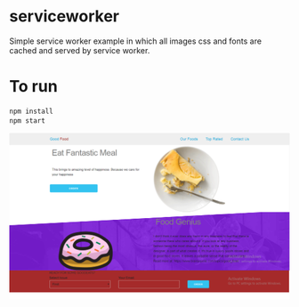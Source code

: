 # serviceworker
Simple service worker example in which all images css and fonts are cached and served by service worker.

# To run
```sh
npm install
npm start
```

![Screenshot](p1.PNG)

